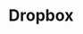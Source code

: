 ---
blog: https://blog.dropbox.com/
facebook: https://www.facebook.com/Dropbox
github: dropbox
logohandle: dropbox
sort: dropbox
title: Dropbox
twitter: Dropbox
website: https://www.dropbox.com/
wikipedia: https://en.wikipedia.org/wiki/Dropbox_(service)
---
